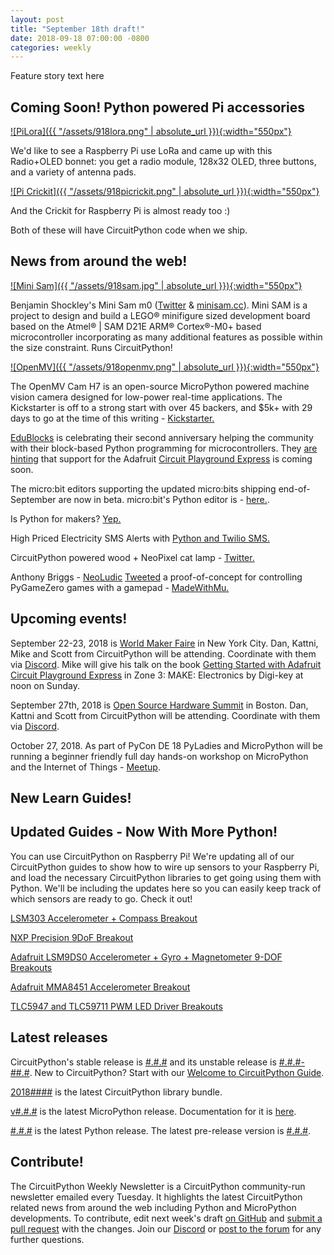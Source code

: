 ```yaml
---
layout: post
title: "September 18th draft!"
date: 2018-09-18 07:00:00 -0800
categories: weekly
---
```


Feature story text here

## Coming Soon! Python powered Pi accessories

[![PiLora]({{ "/assets/918lora.png" | absolute_url }}){:width="550px"}](https://adafru.it/discord)

We'd like to see a Raspberry Pi use LoRa and came up with this Radio+OLED bonnet: you get a radio module, 128x32 OLED, three buttons, and a variety of antenna pads.

[![Pi Crickit]({{ "/assets/918picrickit.png" | absolute_url }}){:width="550px"}](https://adafru.it/discord)

And the Crickit for Raspberry Pi is almost ready too :)

Both of these will have CircuitPython code when we ship.


## News from around the web!

[![Mini Sam]({{ "/assets/918sam.jpg" | absolute_url }}){:width="550px"}](https://www.minisam.cc/)

Benjamin Shockley's Mini Sam m0 ([Twitter](https://twitter.com/bwshockley/status/1039329525904039936?s=11) & [minisam.cc](https://www.minisam.cc/)). Mini SAM is a project to design and build a LEGO® minifigure sized development board based on the Atmel® | SAM D21E ARM® Cortex®-M0+ based microcontroller incorporating as many additional features as possible within the size constraint. Runs CircuitPython!

[![OpenMV]({{ "/assets/918openmv.png" | absolute_url }}){:width="550px"}](https://www.kickstarter.com/projects/1798207217/openmv-cam-h7-machine-vision-w-micropython)

The OpenMV Cam H7 is an open-source MicroPython powered machine vision camera designed for low-power real-time applications. The Kickstarter is off to a strong start with over 45 backers, and $5k+ with 29 days to go at the time of this writing - [Kickstarter.](https://www.kickstarter.com/projects/1798207217/openmv-cam-h7-machine-vision-w-micropython)

[EduBlocks](https://edublocks.org/) is celebrating their second anniversary helping the community with their block-based Python programming for microcontrollers. They [are hinting](https://twitter.com/edu_blocks/status/1041723209345851393) that support for the Adafruit [Circuit Playground Express](https://www.adafruit.com/product/3333) is coming soon.

The micro:bit editors supporting the updated micro:bits shipping end-of-September are now in beta. micro:bit's Python editor is - [here.](https://python.microbit.org/v/beta). 

Is Python for makers? [Yep.](https://twitter.com/aidanrtaylor/status/1041641252557664257)

High Priced Electricity SMS Alerts with [Python and Twilio SMS.](https://www.twilio.com/blog/high-priced-electricity-sms-alerts-python-twilio-sms)

CircuitPython powered wood + NeoPixel cat lamp - [Twitter.](https://twitter.com/retro_gerry/status/1040006015532654597)

Anthony Briggs - [NeoLudic](http://neoluddic.tumblr.com/) [Tweeted](https://twitter.com/AnthonyBriggs/status/1039070401366650880) a proof-of-concept for controlling PyGameZero games with a gamepad - [MadeWithMu.](http://madewith.mu/mu/users/2018/09/12/mu-pygamezero-gamepad.html)

## Upcoming events!

September 22-23, 2018 is [World Maker Faire](https://makerfaire.com/new-york/) in New York City. Dan, Kattni, Mike and Scott from CircuitPython will be attending. Coordinate with them via [Discord](https://adafru.it/discord). Mike will give his talk on the book [Getting Started with Adafruit Circuit Playground Express](https://blog.adafruit.com/2018/09/14/new-product-getting-started-with-adafruit-circuit-playground-express-by-mike-barela/) in Zone 3: MAKE: Electronics by Digi-key at noon on Sunday.

September 27th, 2018 is [Open Source Hardware Summit](https://2018.oshwa.org/) in Boston. Dan, Kattni and Scott from CircuitPython will be attending. Coordinate with them via [Discord](https://adafru.it/discord).

October 27, 2018. As part of PyCon DE 18 PyLadies and MicroPython will be running a beginner friendly full day hands-on workshop on MicroPython and the Internet of Things - [Meetup](https://www.meetup.com/de-DE/PyData-Suedwest/events/253574767/).

## New Learn Guides!



## Updated Guides - Now With More Python!

You can use CircuitPython on Raspberry Pi! We're updating all of our CircuitPython guides to show how to wire up sensors to your Raspberry Pi, and load the necessary CircuitPython libraries to get going using them with Python. We'll be including the updates here so you can easily keep track of which sensors are ready to go. Check it out!

[LSM303 Accelerometer + Compass Breakout](https://learn.adafruit.com/lsm303-accelerometer-slash-compass-breakout)

[NXP Precision 9DoF Breakout](https://learn.adafruit.com/nxp-precision-9dof-breakout)

[Adafruit LSM9DS0 Accelerometer + Gyro + Magnetometer 9-DOF Breakouts](https://learn.adafruit.com/adafruit-lsm9ds0-accelerometer-gyro-magnetometer-9-dof-breakouts)

[Adafruit MMA8451 Accelerometer Breakout](https://learn.adafruit.com/adafruit-mma8451-accelerometer-breakout)

[TLC5947 and TLC59711 PWM LED Driver Breakouts](https://learn.adafruit.com/tlc5947-tlc59711-pwm-led-driver-breakout)

## Latest releases

CircuitPython's stable release is [#.#.#](https://github.com/adafruit/circuitpython/releases/latest) and its unstable release is [#.#.#-##.#](https://github.com/adafruit/circuitpython/releases). New to CircuitPython? Start with our [Welcome to CircuitPython Guide](https://learn.adafruit.com/welcome-to-circuitpython).

[2018####](https://github.com/adafruit/Adafruit_CircuitPython_Bundle/releases/latest) is the latest CircuitPython library bundle.

[v#.#.#](https://micropython.org/download) is the latest MicroPython release. Documentation for it is [here](http://docs.micropython.org/en/latest/pyboard/).

[#.#.#](https://www.python.org/downloads/) is the latest Python release. The latest pre-release version is [#.#.#](https://www.python.org/download/pre-releases/).

## Contribute!

The CircuitPython Weekly Newsletter is a CircuitPython community-run newsletter emailed every Tuesday. It highlights the latest CircuitPython related news from around the web including Python and MicroPython developments. To contribute, edit next week's draft [on GitHub](https://github.com/adafruit/circuitpython-weekly-newsletter/tree/gh-pages/_drafts) and [submit a pull request](https://help.github.com/articles/editing-files-in-your-repository/) with the changes. Join our [Discord](https://adafru.it/discord) or [post to the forum](https://forums.adafruit.com/viewforum.php?f=60) for any further questions.
